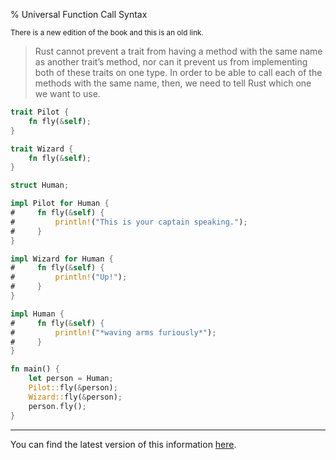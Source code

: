 % Universal Function Call Syntax

<small>There is a new edition of the book and this is an old link.</small>

> Rust cannot prevent a trait from having a method with the same name as another trait’s method, nor can it prevent us from implementing both of these traits on one type. In order to be able to call each of the methods with the same name, then, we need to tell Rust which one we want to use.

```rust
trait Pilot {
    fn fly(&self);
}

trait Wizard {
    fn fly(&self);
}

struct Human;

impl Pilot for Human {
#     fn fly(&self) {
#         println!("This is your captain speaking.");
#     }
}

impl Wizard for Human {
#     fn fly(&self) {
#         println!("Up!");
#     }
}

impl Human {
#     fn fly(&self) {
#         println!("*waving arms furiously*");
#     }
}

fn main() {
    let person = Human;
    Pilot::fly(&person);
    Wizard::fly(&person);
    person.fly();
}
```

---

You can find the latest version of this information [here](ch19-03-advanced-traits.html#fully-qualified-syntax-for-disambiguation-calling-methods-with-the-same-name).